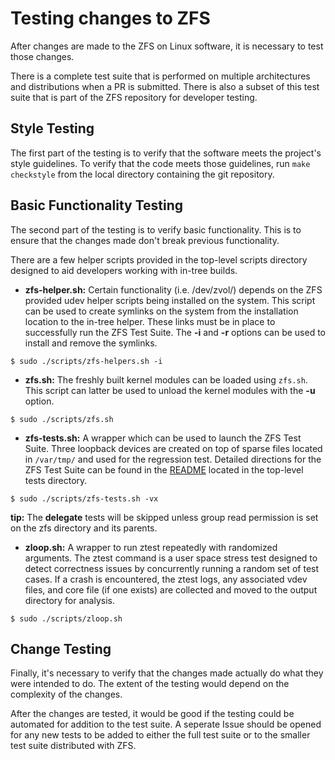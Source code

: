 # Testing changes to ZFS

After changes are made to the ZFS on Linux software, it is necessary to test those changes.

There is a complete test suite that is performed on multiple architectures and distributions when a PR is submitted.  There is also a subset of this test suite that is part of the ZFS repository for developer testing.

## Style Testing

The first part of the testing is to verify that the software meets the project's style guidelines.  To verify that the code meets those guidelines, run ```make checkstyle``` from the local directory containing the git repository.

## Basic Functionality Testing

The second part of the testing is to verify basic functionality.  This is to ensure that the changes made don't break previous functionality.

There are a few helper scripts provided in the top-level scripts directory designed to aid developers working with in-tree builds.

* **zfs-helper.sh:** Certain functionality (i.e. /dev/zvol/) depends on the ZFS provided udev helper scripts being installed on the system.  This script can be used to create symlinks on the system from the installation location to the in-tree helper.  These links must be in place to successfully run the ZFS Test Suite.  The **-i** and **-r** options can be used to install and remove the symlinks.

```
$ sudo ./scripts/zfs-helpers.sh -i
```

* **zfs.sh:** The freshly built kernel modules can be loaded using `zfs.sh`.  This script can latter be used to unload the kernel modules with the **-u** option.

```
$ sudo ./scripts/zfs.sh
```

* **zfs-tests.sh:** A wrapper which can be used to launch the ZFS Test Suite.  Three loopback devices are created on top of sparse files located in `/var/tmp/` and used for the regression test.  Detailed directions for the ZFS Test Suite can be found in the [README][zts-readme] located in the top-level tests directory.

```
$ sudo ./scripts/zfs-tests.sh -vx
```

**tip:** The **delegate** tests will be skipped unless group read permission is set on the zfs directory and its parents.

* **zloop.sh:** A wrapper to run ztest repeatedly with randomized arguments.  The ztest command is a user space stress test designed to detect correctness issues by concurrently running a random set of test cases.  If a crash is encountered, the ztest logs, any associated vdev files, and core file (if one exists) are collected and moved to the output directory for analysis.

```
$ sudo ./scripts/zloop.sh
```

## Change Testing

Finally, it's necessary to verify that the changes made actually do what they were intended to do.  The extent of the testing would depend on the complexity of the changes.

After the changes are tested, it would be good if the testing could be automated for addition to the test suite.  A seperate Issue should be opened for any new tests to be added to either the full test suite or to the smaller test suite distributed with ZFS.

[zts-readme]: https://github.com/zfsonlinux/zfs/tree/master/tests
